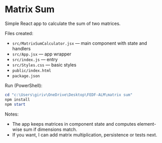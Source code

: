 # Matrix Sum

Simple React app to calculate the sum of two matrices.

Files created:
- `src/MatrixSumCalculator.jsx` — main component with state and handlers
- `src/App.jsx` — app wrapper
- `src/index.js` — entry
- `src/Styles.css` — basic styles
- `public/index.html`
- `package.json`

Run (PowerShell):

```powershell
cd "c:\Users\giriv\OneDrive\Desktop\FEDF-ALM\matrix sum"
npm install
npm start
```

Notes:
- The app keeps matrices in component state and computes element-wise sum if dimensions match.
- If you want, I can add matrix multiplication, persistence or tests next.
